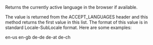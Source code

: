 ﻿Returns the currently active language in the browser if available.

The value is returned from the ACCEPT_LANGUAGES header and this method returns the first value in this list. The format of this value is in standard Locale-SubLocale format. Here are some examples:

en-us
en-gb
de-de
de-at
de-ch